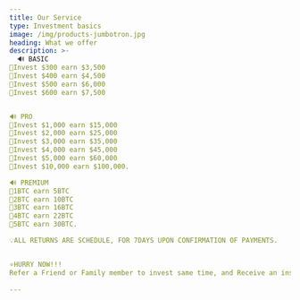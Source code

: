 ```yaml
---
title: Our Service 
type: Investment basics
image: /img/products-jumbotron.jpg
heading: What we offer
description: >-
  🔊 BASIC
💎Invest $300 earn $3,500
💎Invest $400 earn $4,500
💎Invest $500 earn $6,000
💎Invest $600 earn $7,500


🔊 PRO 
💎Invest $1,000 earn $15,000 
💎Invest $2,000 earn $25,000 
💎Invest $3,000 earn $35,000 
💎Invest $4,000 earn $45,000 
💎Invest $5,000 earn $60,000 
💎Invest $10,000 earn $100,000.

🔊 PREMIUM 
💎1BTC earn 5BTC 
💎2BTC earn 10BTC 
💎3BTC earn 16BTC 
💎4BTC earn 22BTC 
💎5BTC earn 30BTC. 

💡ALL RETURNS ARE SCHEDULE, FOR 7DAYS UPON CONFIRMATION OF PAYMENTS.


⭐️HURRY NOW!!! 
Refer a Friend or Family member to invest same time, and Receive an instant $200 Reward.
       
---
```



